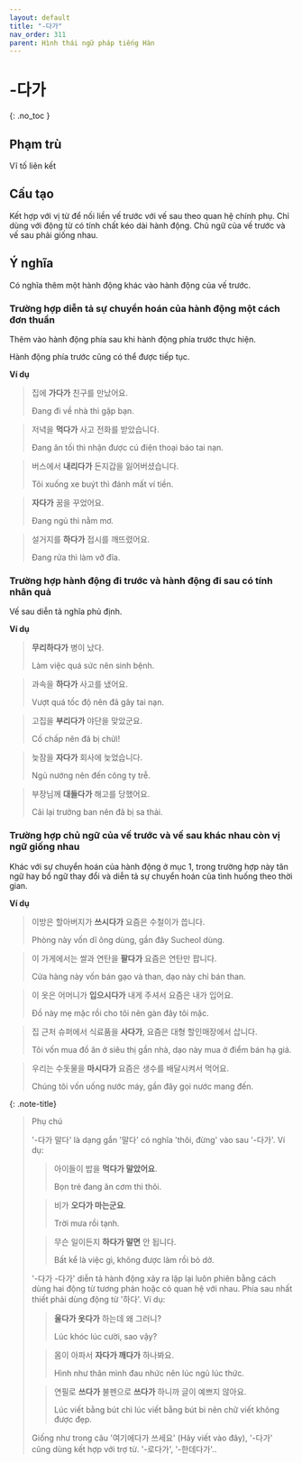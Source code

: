 ```yaml
---
layout: default
title: "-다가"
nav_order: 311
parent: Hình thái ngữ pháp tiếng Hàn
---
```


# -다가
{: .no_toc }

## Phạm trù

Vĩ tố liên kết

## Cấu tạo

Kết hợp với vị từ để nối liền vế trước với vế sau theo quan hệ chính phụ. Chỉ dùng với động từ có tính chất kéo dài hành động. Chủ ngữ của vế trước và vế sau phải giống nhau.

## Ý nghĩa

Có nghĩa thêm một hành động khác vào hành động của vế trước.

### Trường hợp diễn tả sự chuyển hoán của hành động một cách đơn thuần

Thêm vào hành động phía sau khi hành động phía trước thực hiện.

Hành động phía trước cũng có thể được tiếp tục.

**Ví dụ**

> 집에 **가다가** 친구를 만났어요.
>
> Đang đi về nhà thì gặp bạn.

> 저녁을 **먹다가** 사고 전화를 받았습니다.
>
> Đang ăn tối thì nhận được cú điện thoại báo tai nạn.

> 버스에서 **내리다가** 돈지갑을 잃어버셨습니다.
>
> Tôi xuống xe buýt thì đánh mất ví tiền.

> **자다가** 꿈을 꾸었어요.
>
> Đang ngủ thì nằm mơ.

> 설거지를 **하다가** 접시를 깨뜨렸어요.
>
> Đang rửa thì làm vỡ đĩa.

### Trường hợp hành động đi trước và hành động đi sau có tính nhân quả

Vế sau diễn tả nghĩa phủ định.

**Ví dụ**

> **무리하다가** 병이 났다.
>
> Làm việc quá sức nên sinh bệnh.

> 과속을 **하다가** 사고를 냈어요.
>
> Vượt quá tốc độ nên đã gây tai nạn.

> 고집을 **부리다가** 야단을 맞았군요.
>
> Cố chấp nên đã bị chửi!

> 늦잠을 **자다가** 회사에 늦었습니다.
>
> Ngủ nướng nên đến công ty trễ.

> 부장님께 **대들다가** 해고를 당했어요.
>
> Cãi lại trưởng ban nên đã bị sa thải.

### Trường hợp chủ ngữ của vế trước và vế sau khác nhau còn vị ngữ giống nhau

Khác với sự chuyển hoán của hành động ở mục 1, trong trường hợp này tân ngữ hay bổ ngữ thay đổi và diễn tả sự chuyển hoán của tình huống theo thời gian.

**Ví dụ**

> 이방은 할아버지가 **쓰시다가** 요즘은 수철이가 씁니다.
>
> Phòng này vốn dĩ ông dùng, gần đây Sucheol dùng.

> 이 가게에서는 쌀과 연탄을 **팔다가** 요즘은 연탄만 팝니다.
>
> Cửa hàng này vốn bán gạo và than, dạo này chỉ bán than.

> 이 옷은 어머니가 **입으시다가** 내게 주셔서 요즘은 내가 입어요.
>
> Đồ này mẹ mặc rồi cho tôi nên gàn đây tôi mặc.

> 집 근처 슈퍼에서 식료품을 **사다가**, 요즘은 대형 할인매장에서 삽니다.
>
> Tôi vốn mua đồ ăn ở siêu thị gần nhà, dạo này mua ở điểm bán hạ giá.

> 우리는 수돗물을 **마시다가** 요즘은 생수를 배달시켜서 먹어요.
>
> Chúng tôi vốn uống nước máy, gần đây gọi nước mang đến.

{: .note-title}
> Phụ chú
>
> '-다가 말다' là dạng gắn '말다' có nghĩa 'thôi, đừng' vào sau '-다가'. Ví dụ:
>> 아이들이 밥을 **먹다가 말았어요**.
>>
>> Bọn trẻ đang ăn cơm thì thôi.
>
>> 비가 **오다가 마는군요**.
>>
>> Trời mưa rồi tạnh.
>
>> 무슨 일이든지 **하다가 말면** 안 됩니다.
>>
>> Bất kể là việc gì, không được làm rồi bỏ dở.
>
> '-다가 -다가' diễn tả hành động xảy ra lặp lại luôn phiên bằng cách dùng hai động từ tương phản hoặc có quan hệ với nhau. Phía sau nhất thiết phải dùng động từ '하다'. Ví dụ:
>> **울다가 옷다가** 하는데 왜 그러니?
>>
>> Lúc khóc lúc cười, sao vậy?
>
>> 몸이 아파서 **자다가 깨다가** 하나봐요.
>>
>> Hình như thân mình đau nhức nên lúc ngủ lúc thức.
>
>> 연필로 **쓰다가** 불펜으로 **쓰다가** 하니까 글이 예쁘지 않아요.
>>
>> Lúc viết bằng bút chì lúc viết bằng bút bi nên chữ viết không được đẹp.
>
> Giống như trong câu '여기에다가 쓰세요' (Hãy viết vào đây), '-다가' cũng dùng kết hợp với trợ từ. '-로다가', '-한데다가'..